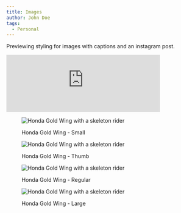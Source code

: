 ```yaml
---
title: Images
author: John Doe
tags: 
  - Personal
---
```


Previewing styling for images with captions and an instagram post.

<!--more-->

<div id="instapost">
  <iframe src="https://www.instagram.com/reel/C2kBvwtiQmk/embed/" width="80%" frameborder="0" scrolling="no"></iframe>
  <script async src="//www.instagram.com/embed.js"></script>
</div>

<figure>

  ![Honda Gold Wing with a skeleton rider](/img/honda-goldwing-small.webp)
  <figcaption>Honda Gold Wing - Small</figcaption>
</figure>

<figure>

  ![Honda Gold Wing with a skeleton rider](/img/honda-goldwing-thumb.webp)
  <figcaption>Honda Gold Wing - Thumb</figcaption>
</figure>

<figure>

  ![Honda Gold Wing with a skeleton rider](/img/honda-goldwing-regular.webp)
  <figcaption>Honda Gold Wing - Regular</figcaption>
</figure>

<figure>

  ![Honda Gold Wing with a skeleton rider](/img/honda-goldwing-large.webp)
  <figcaption>Honda Gold Wing - Large</figcaption>
</figure>
